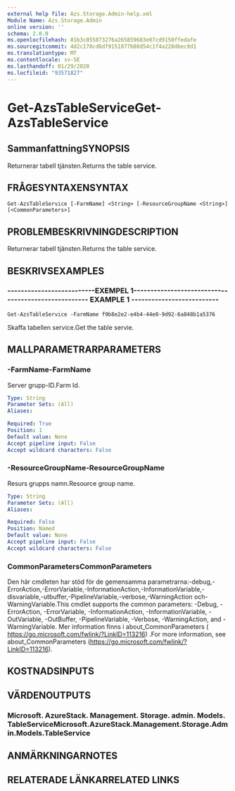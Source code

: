 ```yaml
---
external help file: Azs.Storage.Admin-help.xml
Module Name: Azs.Storage.Admin
online version: ''
schema: 2.0.0
ms.openlocfilehash: 01b3c055873276a265859683e07cd9150ffedafe
ms.sourcegitcommit: 4d2c178cd6df9151877b08d54c1f4a228dbec9d1
ms.translationtype: MT
ms.contentlocale: sv-SE
ms.lasthandoff: 01/29/2020
ms.locfileid: "93571827"
---
```

# <span data-ttu-id="25ce1-101">Get-AzsTableService</span><span class="sxs-lookup"><span data-stu-id="25ce1-101">Get-AzsTableService</span></span>

## <span data-ttu-id="25ce1-102">Sammanfattning</span><span class="sxs-lookup"><span data-stu-id="25ce1-102">SYNOPSIS</span></span>
<span data-ttu-id="25ce1-103">Returnerar tabell tjänsten.</span><span class="sxs-lookup"><span data-stu-id="25ce1-103">Returns the table service.</span></span>

## <span data-ttu-id="25ce1-104">FRÅGESYNTAXEN</span><span class="sxs-lookup"><span data-stu-id="25ce1-104">SYNTAX</span></span>

```
Get-AzsTableService [-FarmName] <String> [-ResourceGroupName <String>] [<CommonParameters>]
```

## <span data-ttu-id="25ce1-105">PROBLEMBESKRIVNING</span><span class="sxs-lookup"><span data-stu-id="25ce1-105">DESCRIPTION</span></span>
<span data-ttu-id="25ce1-106">Returnerar tabell tjänsten.</span><span class="sxs-lookup"><span data-stu-id="25ce1-106">Returns the table service.</span></span>

## <span data-ttu-id="25ce1-107">BESKRIVS</span><span class="sxs-lookup"><span data-stu-id="25ce1-107">EXAMPLES</span></span>

### <span data-ttu-id="25ce1-108">--------------------------EXEMPEL 1--------------------------</span><span class="sxs-lookup"><span data-stu-id="25ce1-108">-------------------------- EXAMPLE 1 --------------------------</span></span>
```
Get-AzsTableService -FarmName f9b8e2e2-e4b4-44e0-9d92-6a848b1a5376
```

<span data-ttu-id="25ce1-109">Skaffa tabellen service.</span><span class="sxs-lookup"><span data-stu-id="25ce1-109">Get the table servie.</span></span>

## <span data-ttu-id="25ce1-110">MALLPARAMETRAR</span><span class="sxs-lookup"><span data-stu-id="25ce1-110">PARAMETERS</span></span>

### <span data-ttu-id="25ce1-111">-FarmName</span><span class="sxs-lookup"><span data-stu-id="25ce1-111">-FarmName</span></span>
<span data-ttu-id="25ce1-112">Server grupp-ID.</span><span class="sxs-lookup"><span data-stu-id="25ce1-112">Farm Id.</span></span>

```yaml
Type: String
Parameter Sets: (All)
Aliases: 

Required: True
Position: 1
Default value: None
Accept pipeline input: False
Accept wildcard characters: False
```

### <span data-ttu-id="25ce1-113">-ResourceGroupName</span><span class="sxs-lookup"><span data-stu-id="25ce1-113">-ResourceGroupName</span></span>
<span data-ttu-id="25ce1-114">Resurs grupps namn.</span><span class="sxs-lookup"><span data-stu-id="25ce1-114">Resource group name.</span></span>

```yaml
Type: String
Parameter Sets: (All)
Aliases: 

Required: False
Position: Named
Default value: None
Accept pipeline input: False
Accept wildcard characters: False
```

### <span data-ttu-id="25ce1-115">CommonParameters</span><span class="sxs-lookup"><span data-stu-id="25ce1-115">CommonParameters</span></span>
<span data-ttu-id="25ce1-116">Den här cmdleten har stöd för de gemensamma parametrarna:-debug,-ErrorAction,-ErrorVariable,-InformationAction,-InformationVariable,-disvariable,-utbuffer,-PipelineVariable,-verbose,-WarningAction och-WarningVariable.</span><span class="sxs-lookup"><span data-stu-id="25ce1-116">This cmdlet supports the common parameters: -Debug, -ErrorAction, -ErrorVariable, -InformationAction, -InformationVariable, -OutVariable, -OutBuffer, -PipelineVariable, -Verbose, -WarningAction, and -WarningVariable.</span></span> <span data-ttu-id="25ce1-117">Mer information finns i about_CommonParameters ( https://go.microsoft.com/fwlink/?LinkID=113216) .</span><span class="sxs-lookup"><span data-stu-id="25ce1-117">For more information, see about_CommonParameters (https://go.microsoft.com/fwlink/?LinkID=113216).</span></span>

## <span data-ttu-id="25ce1-118">KOSTNADS</span><span class="sxs-lookup"><span data-stu-id="25ce1-118">INPUTS</span></span>

## <span data-ttu-id="25ce1-119">VÄRDEN</span><span class="sxs-lookup"><span data-stu-id="25ce1-119">OUTPUTS</span></span>

### <span data-ttu-id="25ce1-120">Microsoft. AzureStack. Management. Storage. admin. Models. TableService</span><span class="sxs-lookup"><span data-stu-id="25ce1-120">Microsoft.AzureStack.Management.Storage.Admin.Models.TableService</span></span>

## <span data-ttu-id="25ce1-121">ANMÄRKNINGAR</span><span class="sxs-lookup"><span data-stu-id="25ce1-121">NOTES</span></span>

## <span data-ttu-id="25ce1-122">RELATERADE LÄNKAR</span><span class="sxs-lookup"><span data-stu-id="25ce1-122">RELATED LINKS</span></span>


